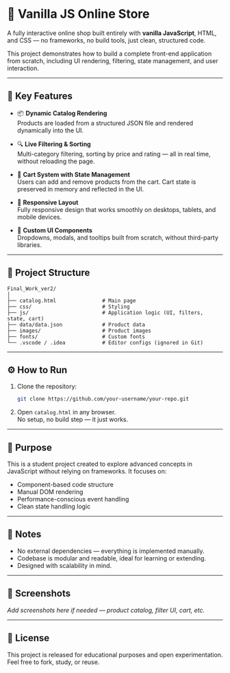 # 🛒 Vanilla JS Online Store

A fully interactive online shop built entirely with **vanilla JavaScript**, HTML, and CSS — no frameworks, no build tools, just clean, structured code.

This project demonstrates how to build a complete front-end application from scratch, including UI rendering, filtering, state management, and user interaction.

---

## 🚀 Key Features

- 📦 **Dynamic Catalog Rendering**  
  Products are loaded from a structured JSON file and rendered dynamically into the UI.

- 🔍 **Live Filtering & Sorting**  
  Multi-category filtering, sorting by price and rating — all in real time, without reloading the page.

- 🛒 **Cart System with State Management**  
  Users can add and remove products from the cart. Cart state is preserved in memory and reflected in the UI.

- 📱 **Responsive Layout**  
  Fully responsive design that works smoothly on desktops, tablets, and mobile devices.

- 🎨 **Custom UI Components**  
  Dropdowns, modals, and tooltips built from scratch, without third-party libraries.

---

## 📁 Project Structure

```
Final_Work_ver2/
│
├── catalog.html               # Main page
├── css/                       # Styling
├── js/                        # Application logic (UI, filters, state, cart)
├── data/data.json             # Product data
├── images/                    # Product images
├── fonts/                     # Custom fonts
└── .vscode / .idea            # Editor configs (ignored in Git)
```

---

## ⚙️ How to Run

1. Clone the repository:
   ```bash
   git clone https://github.com/your-username/your-repo.git
   ```
2. Open `catalog.html` in any browser.  
   No setup, no build step — it just works.

---

## 🎯 Purpose

This is a student project created to explore advanced concepts in JavaScript without relying on frameworks. It focuses on:

- Component-based code structure
- Manual DOM rendering
- Performance-conscious event handling
- Clean state handling logic

---

## 📌 Notes

- No external dependencies — everything is implemented manually.
- Codebase is modular and readable, ideal for learning or extending.
- Designed with scalability in mind.

---

## 📸 Screenshots

_Add screenshots here if needed — product catalog, filter UI, cart, etc._

---

## 📍 License

This project is released for educational purposes and open experimentation. Feel free to fork, study, or reuse.
